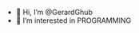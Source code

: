 - 👋 Hi, I’m @GerardGhub
- 👀 I’m interested in PROGRAMMING


<!---
GerardGhub/GerardGhub is a ✨ special ✨ repository because its `README.md` (this file) appears on your GitHub profile.
You can click the Preview link to take a look at your changes.
--->
